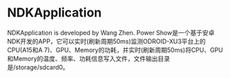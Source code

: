 # NDKApplication
NDKApplication is developed by Wang Zhen.
Power Show是一个基于安卓NDK开发的APP，它可以实时(刷新周期50ms)监测ODROID-XU3平台上的CPU(A15和A
7)、GPU、Memory的功耗，并实时(刷新周期50ms)将CPU、GPU和Memory的温度、频率、功耗信息写入文件，文件输出目录是/storage/sdcard0。